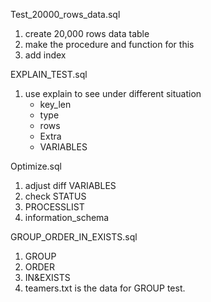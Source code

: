 Test_20000_rows_data.sql
1. create 20,000 rows data table
2. make the procedure and function for this
3. add index

EXPLAIN_TEST.sql
1. use explain to see under different situation
	* key_len
	* type
	* rows
	* Extra
	* VARIABLES

Optimize.sql
1. adjust diff VARIABLES
2. check STATUS
3. PROCESSLIST
4. information_schema

GROUP_ORDER_IN_EXISTS.sql
1. GROUP
2. ORDER
3. IN&EXISTS
4. teamers.txt is the data for GROUP test.


